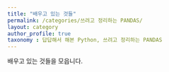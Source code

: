 ```yaml
---
title: "배우고 있는 것들"
permalink: /categories/쓰려고 정리하는 PANDAS/
layout: category
author_profile: true
taxonomy : 답답해서 해본 Python, 쓰려고 정리하는 PANDAS
---
```


배우고 있는 것들을 모읍니다.
